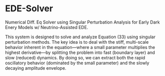 # EDE-Solver
Numerical Diff. Eq Solver using Singular Perturbation Analysis for Early Dark Enery Models w/ Neutrino-Assisted EDE. 

This system is designed to solve and analyze Equation (33) using singular perturbation methods. The key idea is to deal with the stiff, multi-scale behavior inherent in the equation—where a small parameter multiplies the highest derivative—by splitting the problem into fast (boundary layer) and slow (reduced) dynamics. By doing so, we can extract both the rapid oscillatory behavior (dominated by the small parameter) and the slowly decaying amplitude envelope. 
